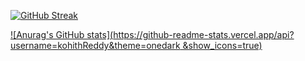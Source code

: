 [![GitHub Streak](https://github-readme-streak-stats.herokuapp.com?user=kohithReddy&theme=gruvbox&hide_border=true)](https://git.io/streak-stats)

[![Anurag's GitHub stats](https://github-readme-stats.vercel.app/api?username=kohithReddy&theme=onedark &show_icons=true)](https://github.com/kohithReddy/github-readme-stats)
